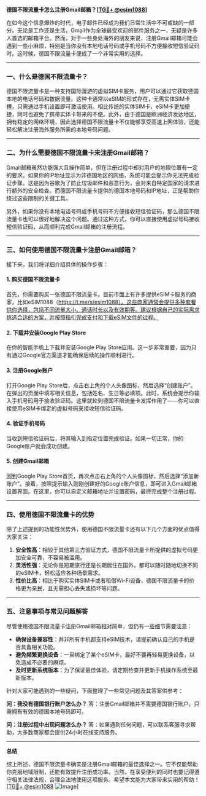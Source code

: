 **德国不限流量卡怎么注册Gmail邮箱？[[TG💪+ @esim1088](https://t.me/s/esim1088)]**

在如今这个信息爆炸的时代，电子邮件已经成为我们日常生活中不可或缺的一部分。无论是工作还是生活，Gmail作为全球最受欢迎的邮件服务之一，无疑是许多人首选的邮箱平台。然而，对于一些身处海外的朋友来说，注册Gmail邮箱可能会遇到一些小麻烦，特别是当你没有本地电话号码或手机号码不方便接收短信验证码时。这时候，德国不限流量卡便成了一个非常实用的选择。

---

### 一、什么是德国不限流量卡？

德国不限流量卡是一种支持国际漫游的虚拟SIM卡服务，用户可以通过它获取德国本地的电话号码和数据流量。这种卡通常以eSIM的形式存在，无需实体SIM卡槽，只需通过手机设置即可激活使用。相比传统的实体SIM卡，eSIM卡更加便捷，同时也避免了携带实体卡带来的不便。此外，由于德国是欧洲经济发达地区，拥有稳定的网络环境，因此选择德国不限流量卡不仅能够享受高速上网体验，还能轻松解决注册海外服务所需的本地号码问题。

---

### 二、为什么需要德国不限流量卡来注册Gmail邮箱？

Gmail邮箱虽然功能强大且操作简单，但在注册过程中却对用户的地理位置有一定的要求。如果你的IP地址显示为非德国地区的网络，系统可能会提示你无法完成验证步骤。这是因为谷歌为了防止垃圾邮件和恶意行为，会对来自特定国家的请求进行额外的安全检查。而德国不限流量卡提供的德国本地号码和IP地址，正是帮助你绕过这些限制的关键工具。

另外，如果你没有本地电话号码或手机号码不方便接收短信验证码，那么德国不限流量卡也可以很好地解决这个问题。通过这种方式，你可以直接使用虚拟号码接收短信验证码，从而顺利完成Gmail邮箱的注册流程。

---

### 三、如何使用德国不限流量卡注册Gmail邮箱？

接下来，我们将详细介绍具体的操作步骤：

#### 1. 购买德国不限流量卡

首先，你需要购买一张德国不限流量卡。目前市面上有许多提供eSIM卡服务的商家，比如eSIM1088（https://t.me/s/esim1088）。这些商家通常会提供多种套餐供你选择，包括不同流量大小、通话时长以及有效期等。建议根据自己的实际需求挑选合适的方案，并按照指引完成支付和下载eSIM文件的过程。

#### 2. 下载并安装Google Play Store

在你的智能手机上下载并安装Google Play Store应用。这一步非常重要，因为只有通过Google官方渠道才能确保后续的操作顺利进行。

#### 3. 注册Google账户

打开Google Play Store后，点击右上角的个人头像图标，然后选择“创建账户”。在弹出的页面中填写相关信息，包括姓名、生日等必填项。此时，系统会提示你输入手机号码用于接收验证码。这里就轮到德国不限流量卡发挥作用了——你可以直接使用eSIM卡绑定的虚拟号码来接收短信验证码。

#### 4. 验证手机号码

当收到短信验证码后，将其输入到指定位置完成验证。如果一切正常，你的Google账户就会成功创建。

#### 5. 创建Gmail邮箱

回到Google Play Store首页，再次点击右上角的个人头像图标，然后选择“添加新账户”。接着，按照提示输入刚刚创建好的Google账户信息，即可进入Gmail邮箱设置界面。在这里，你可以自定义邮箱地址并设置密码，最终完成整个注册过程。

---

### 四、使用德国不限流量卡的优势

除了上述提到的功能性优势外，使用德国不限流量卡还有以下几个方面的优点值得大家关注：

1. **安全性高**：相较于其他第三方验证方式，德国不限流量卡所提供的虚拟号码更加安全可靠，不容易被滥用。
2. **灵活性强**：无论你是短期旅行还是长期居住在国外，都可以随时随地切换不同的eSIM卡，轻松适应各种场景需求。
3. **性价比高**：相比于购买实体SIM卡或者租借Wi-Fi设备，德国不限流量卡的价格更为亲民，且无需担心丢失或损坏等问题。

---

### 五、注意事项与常见问题解答

尽管使用德国不限流量卡注册Gmail邮箱相对简单，但仍有一些细节需要注意：

- **确保设备兼容性**：并非所有手机都支持eSIM技术，请提前确认自己的手机是否具备相关功能。
- **避免频繁更换设备**：一旦绑定了某个eSIM卡，最好不要再轻易更换设备，以免造成不必要的麻烦。
- **及时更新系统版本**：为了保证最佳体验，请定期检查并更新手机操作系统至最新版本。

针对大家可能遇到的一些疑问，下面整理了一些常见问题及其答案供参考：

**问：我没有德国银行账户怎么办？**
答：注册Gmail邮箱并不需要德国银行账户，只需拥有有效的德国本地号码即可。

**问：注册过程中出现问题怎么办？**
答：如果遇到任何问题，可以联系客服寻求帮助，大多数商家都会提供24小时在线支持服务。

---

**总结**

综上所述，德国不限流量卡确实是注册Gmail邮箱的最佳选择之一。它不仅能帮助你克服地域限制，还能有效提升注册成功率。当然，在享受便利的同时也要记得遵守相关法律法规，合理合法地使用这项服务。希望本文能为大家带来实用的帮助！[[TG💪+ @esim1088](https://t.me/s/esim1088) ![Image](https://i.postimg.cc/4NQfJmqS/Snipaste-2025-05-13-00-14-12.png)]